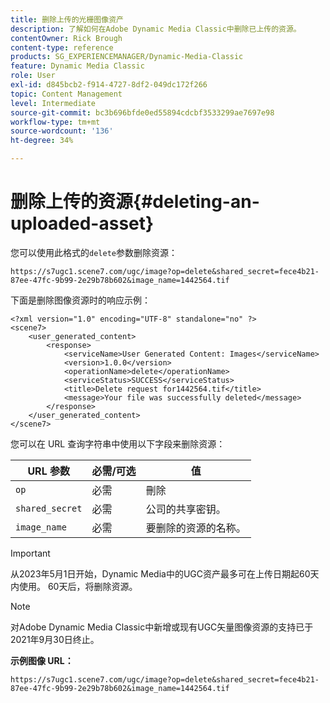 ```yaml
---
title: 删除上传的光栅图像资产
description: 了解如何在Adobe Dynamic Media Classic中删除已上传的资源。
contentOwner: Rick Brough
content-type: reference
products: SG_EXPERIENCEMANAGER/Dynamic-Media-Classic
feature: Dynamic Media Classic
role: User
exl-id: d845bcb2-f914-4727-8df2-049dc172f266
topic: Content Management
level: Intermediate
source-git-commit: bc3b696bfde0ed55894cdcbf3533299ae7697e98
workflow-type: tm+mt
source-wordcount: '136'
ht-degree: 34%

---
```


# 删除上传的资源{#deleting-an-uploaded-asset}

您可以使用此格式的`delete`参数删除资源：

```as3
https://s7ugc1.scene7.com/ugc/image?op=delete&shared_secret=fece4b21-87ee-47fc-9b99-2e29b78b602&image_name=1442564.tif
```

下面是删除图像资源时的响应示例：

```as3
<?xml version="1.0" encoding="UTF-8" standalone="no" ?> 
<scene7> 
    <user_generated_content> 
        <response> 
            <serviceName>User Generated Content: Images</serviceName> 
            <version>1.0.0</version> 
            <operationName>delete</operationName> 
            <serviceStatus>SUCCESS</serviceStatus> 
            <title>Delete request for1442564.tif</title> 
            <message>Your file was successfully deleted</message> 
        </response> 
    </user_generated_content> 
</scene7>
```

您可以在 URL 查询字符串中使用以下字段来删除资源：

| URL 参数 | 必需/可选 | 值 |
| --- | --- | --- |
| `op` | 必需 | 刪除 |
| `shared_secret` | 必需 | 公司的共享密钥。 |
| `image_name` | 必需 | 要删除的资源的名称。 |

<!-- <li>For Vector:fxg_name</li> -->

>[!IMPORTANT]
>
>从2023年5月1日开始，Dynamic Media中的UGC资产最多可在上传日期起60天内使用。 60天后，将删除资源。

>[!NOTE]
>
>对Adobe Dynamic Media Classic中新增或现有UGC矢量图像资源的支持已于2021年9月30日终止。

**示例图像 URL：**

`https://s7ugc1.scene7.com/ugc/image?op=delete&shared_secret=fece4b21-87ee-47fc-9b99-2e29b78b602&image_name=1442564.tif`

<!-- **Sample vector URL:**

`https://s7ugc1.scene7.com/ugc/vector?op=delete&shared_secret=2160a8fa-cec6-45ba-8d59- ca595f6d2b47& &fxg_name=8875744.fxg` -->
